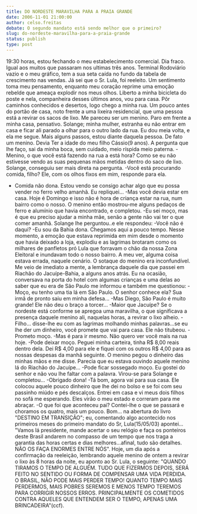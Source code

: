 ```yaml
---
title: DO NORDESTE MARAVILHA PARA A PRAIA GRANDE
date: 2006-11-01 21:00:00
author: celso.freitas
debate: O segundo mandato está sendo melhor que o primeiro?
slug: do-nordeste-maravilha-para-a-praia-grande
status: publish 
type: post
---
```


19:30 horas, estou fechando o meu estabelecimento comercial. Dia fraco. Igual aos muitos que passaram nos ultimas três anos.
Terminal Rodoviário vazio e o meu gráfico, tem a sua seta caída no fundo da tabela de crescimento nas vendas.
Já sei que o Sr. Lula, foi reeleito. Um sentimento toma meu pensamento, enquanto meu coração reprime uma emoção rebelde que ameaça explodir nos meus olhos.
Liberto a minha bicicleta do poste e nela, companheira desses últimos anos, vou para casa.
Pôr caminhos conhecidos e desertos, logo chego a minha rua. Um pouco antes do portão de casa, noto frente a uma lixeira residencial, que uma pessoa está a revirar os sacos de lixo.
Me pareceu ser um menino.
Paro em frente a minha casa, pensativo. Solange; minha mulher, estranha eu não entrar em casa e ficar ali parado a olhar para o outro lado da rua.
Eu dou meia volta, e ela me segue.
Mais alguns passos, estou diante daquela pessoa. De fato um menino. Devia Ter a idade do meu filho Cássio(9 anos).
A pergunta que lhe faço, sai da minha boca, sem cuidado, meio ríspida meio paterna.
-Menino, o que você está fazendo na rua a está hora?
Como se eu não estivesse vendo as suas pequenas mãos metidas dentro do saco de lixo.
Solange, conseguiu ser mais direta na pergunta.
-Você está procurando comida, filho?
Ele, com os olhos fixos em mim, responde para ela.
- Comida não dona. Estou vendo se consigo achar algo que eu possa vender no ferro velho amanhã.
Eu repliquei...
-Mas você devia estar em casa. Hoje é Domingo e isso não é hora de criança estar na rua, num bairro como o nosso.
O menino então mostrou-me alguns pedaços de ferro e alumínio que havia encontrado, e completou.
-Eu sei moço, mas é que eu preciso ajudar a minha mãe, senão a gente não vai ter o que comer amanhã.
Solange lhe perguntou..e ele respondeu:
-Você não é daqui?
-Eu sou da Bahia dona. Chegamos aqui a pouco tempo.
Nesse momento, a emoção que estava reprimida em mim desde o momento que havia deixado a loja, explodiu e as lagrimas brotaram como os milhares de panfletos pró Lula que forravam o chão da nossa Zona Eleitoral e inundavam todo o nosso bairro.
A meu ver, alguma coisa estava errada, naquele cenário.
O sotaque do menino era inconfundível. Me veio de imediato a mente, a lembrança daquele dia que passei em Riachão do Jacuípe-Bahia, a alguns anos atrás. Eu na ocasião, conversava na porta do hotel com algumas crianças e uma delas ao saber que eu era de São Paulo me informou e também me questionou:
-Moço, eu tenho uma tia lá em São Paulo. O senhor conhece ela?
Sua irmã de pronto saiu em minha defesa...
-Mas Diego, São Paulo é muito grande!
Ele não deu o braço a torcer...
-Maior que Jacuípe?
Se o nordeste está conforme se apregoa uma maravilha, o que significava a presença daquele menino ali, naquelas horas, a revirar o lixo alheio.
-Filho... disse-lhe eu com as lagrimas molhando minhas palavras...se eu lhe der um dinheiro, você promete que vai para casa.
Ele não titubeou.
-Prometo moço.
-Mas é para ir mesmo. Não quero ver você mais na rua hoje.
-Pode deixar moço.
Peguei minha carteira, tinha R$ 8,00 reais dentro dela. Dei R$ 4,00 para ele e fiquei com os outros R$ 4,00 para as nossas despesas da manhã seguinte.
O menino pegou o dinheiro das minhas mãos e me disse. Parecia que eu estava ouvindo aquele menino lá do Riachão do Jacuípe...
-Pode ficar sossegado moço. Eu gostei do senhor e não vou lhe faltar com a palavra.
Virou-se para Solange e completou...
-Obrigado dona!
-Tá bom, agora vai para sua casa.
Ele colocou aquele pouco dinheiro que lhe dei no bolso e se foi com seu passinho miúdo e pés descalços.
Entrei em casa e vi meus dois filhos no sofá me esperando.
Eles virão o meu estado e correram para me abraçar.
-O que foi que aconteceu pai?
Contei-lhe o que se passará e choramos os quatro, mais um pouco.
Bom... na abertura do livro "DESTINO EM TRANSIÇÃO"; eu, comentando algo acontecido nos primeiros meses do primeiro mandato do Sr, Lula(15/05/03) apontei...
"Vamos lá presidente, mande acertar o seu relógio e faça os ponteiros deste Brasil andarem no compasso de um tempo que nos traga a garantia das horas certas e dias melhores...afinal, tudo são detalhes. NÃO OS FAÇA ENORMES ENTRE NÓS".
Hoje, um dia após a confirmação da reeleição, lembrando aquele menino de ontem a revirar o lixo às 8 horas da noite, eu aponto ao Sr. Lula, o seguinte:
"QUANDO TIRAMOS O TEMPO DE ALGUÉM. TUDO QUE FIZERMOS DEPOIS, SERÁ FEITO NO SENTIDO OU FORMA DE COMPENSAR UMA VIDA PERDIDA.
O BRASIL, NÃO PODE MAIS PERDER TEMPO! QUANTO TEMPO MAIS PERDERMOS, MAIS POBRES SEREMOS E MENOS TEMPO TEREMOS PARA CORRIGIR NOSSOS ERROS. PRINCIPALMENTE OS COMETIDOS CONTRA AQUELES QUE ENTENDEM SER O TEMPO, APENAS UMA BRINCADEIRA"(ccf).
